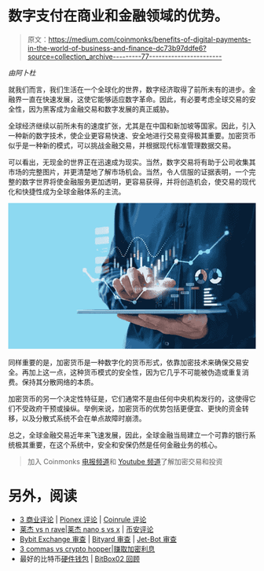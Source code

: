 # 数字支付在商业和金融领域的优势。

> 原文：<https://medium.com/coinmonks/benefits-of-digital-payments-in-the-world-of-business-and-finance-dc73b97ddfe6?source=collection_archive---------77----------------------->

*由阿卜杜*

就我们而言，我们生活在一个全球化的世界，数字经济取得了前所未有的进步。金融界一直在快速发展，这使它能够适应数字革命。因此，有必要考虑全球交易的安全性，因为黑客成为金融交易和数字发展的真正威胁。

全球经济继续以前所未有的速度扩张，尤其是在中国和新加坡等国家。因此，引入一种新的数字技术，使企业更容易快速、安全地进行交易变得极其重要。加密货币似乎是一种新的模式，可以挑战金融交易，并根据现代标准管理数据交易。

可以看出，无现金的世界正在迅速成为现实。当然，数字交易将有助于公司收集其市场的完整图片，并更清楚地了解市场机会。当然，令人信服的证据表明，一个完整的数字世界将使金融服务更加透明，更容易获得，并将创造机会，使交易的现代化和快捷性成为全球金融体系的主流。

![](img/6d4fdd2d4856d81c7adc18feada4d410.png)

同样重要的是，加密货币是一种数字化的货币形式，依靠加密技术来确保交易安全。再加上这一点，这种货币模式的安全性，因为它几乎不可能被伪造或重复消费。保持其分散网络的本质。

加密货币的另一个决定性特征是，它们通常不是由任何中央机构发行的，这使得它们不受政府干预或操纵。举例来说，加密货币的优势包括更便宜、更快的资金转移，以及分散式系统不会在单点故障时崩溃。

总之，全球金融交易近年来飞速发展，因此，全球金融当局建立一个可靠的银行系统极其重要，在这个系统中，安全和安保仍然是任何金融业务的核心。

> 加入 Coinmonks [电报频道](https://t.me/coincodecap)和 [Youtube 频道](https://www.youtube.com/c/coinmonks/videos)了解加密交易和投资

# 另外，阅读

*   [3 商业评论](/coinmonks/3commas-review-an-excellent-crypto-trading-bot-2020-1313a58bec92) | [Pionex 评论](https://coincodecap.com/pionex-review-exchange-with-crypto-trading-bot) | [Coinrule 评论](/coinmonks/coinrule-review-2021-a-beginner-friendly-crypto-trading-bot-daf0504848ba)
*   [莱杰 vs n rave](/coinmonks/ledger-vs-ngrave-zero-7e40f0c1d694)|[莱杰 nano s vs x](/coinmonks/ledger-nano-s-vs-x-battery-hardware-price-storage-59a6663fe3b0) | [币安评论](/coinmonks/binance-review-ee10d3bf3b6e)
*   [Bybit Exchange 审查](/coinmonks/bybit-exchange-review-dbd570019b71) | [Bityard 审查](https://coincodecap.com/bityard-reivew) | [Jet-Bot 审查](https://coincodecap.com/jet-bot-review)
*   [3 commas vs crypto hopper](/coinmonks/3commas-vs-pionex-vs-cryptohopper-best-crypto-bot-6a98d2baa203)|[赚取加密利息](/coinmonks/earn-crypto-interest-b10b810fdda3)
*   最好的比特币[硬件钱包](/coinmonks/hardware-wallets-dfa1211730c6) | [BitBox02 回顾](/coinmonks/bitbox02-review-your-swiss-bitcoin-hardware-wallet-c36c88fff29)